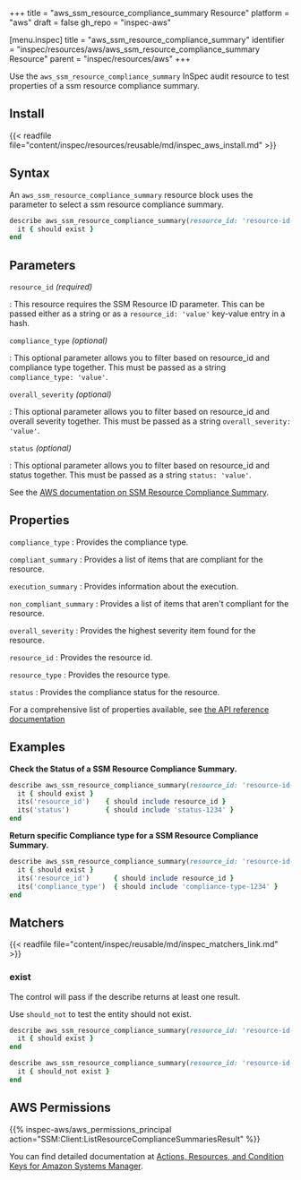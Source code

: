 +++
title = "aws_ssm_resource_compliance_summary Resource"
platform = "aws"
draft = false
gh_repo = "inspec-aws"

[menu.inspec]
title = "aws_ssm_resource_compliance_summary"
identifier = "inspec/resources/aws/aws_ssm_resource_compliance_summary Resource"
parent = "inspec/resources/aws"
+++

Use the `aws_ssm_resource_compliance_summary` InSpec audit resource to test properties of a ssm resource compliance summary.

## Install

{{< readfile file="content/inspec/resources/reusable/md/inspec_aws_install.md" >}}

## Syntax

 An `aws_ssm_resource_compliance_summary` resource block uses the parameter to select a ssm resource compliance summary.

```ruby
describe aws_ssm_resource_compliance_summary(resource_id: 'resource-id-1234') do
  it { should exist }
end
```


## Parameters

`resource_id` _(required)_

: This resource requires the SSM Resource ID parameter.
  This can be passed either as a string or as a `resource_id: 'value'` key-value entry in a hash.

`compliance_type` _(optional)_

: This optional parameter allows you to filter based on resource_id and compliance type together. This must be passed as a string `compliance_type: 'value'`.

`overall_severity` _(optional)_

: This optional parameter allows you to filter based on resource_id and overall severity together. This must be passed as a string `overall_severity: 'value'`.

`status` _(optional)_

: This optional parameter allows you to filter based on resource_id and status together. This must be passed as a string `status: 'value'`.

See the [AWS documentation on SSM Resource Compliance Summary](https://docs.aws.amazon.com/systems-manager/latest/userguide/sysman-compliance-about.html#compliance-view-results).


## Properties

`compliance_type`
: Provides the compliance type.

`compliant_summary`
: Provides a list of items that are compliant for the resource.

`execution_summary`
: Provides information about the execution.

`non_compliant_summary`
: Provides a list of items that aren't compliant for the resource.

`overall_severity`
: Provides the highest severity item found for the resource.

`resource_id`
: Provides the resource id.

`resource_type`
: Provides the resource type.

`status`
: Provides the compliance status for the resource.

For a comprehensive list of properties available, see [the API reference documentation](https://docs.aws.amazon.com/systems-manager/latest/APIReference/API_ResourceComplianceSummaryItem.html)

## Examples

**Check the Status of a SSM Resource Compliance Summary.**

```ruby
describe aws_ssm_resource_compliance_summary(resource_id: 'resource-id-1234', status: 'status-1234') do
  it { should exist }
  its('resource_id')    { should include resource_id }
  its('status')         { should include 'status-1234' }
end
```

**Return specific Compliance type for a SSM Resource Compliance Summary.**

```ruby
describe aws_ssm_resource_compliance_summary(resource_id: 'resource-id-1234', compliance_type: 'compliance-type-1234') do
  it { should exist }
  its('resource_id')      { should include resource_id }
  its('compliance_type')  { should include 'compliance-type-1234' }
end
```

## Matchers

{{< readfile file="content/inspec/reusable/md/inspec_matchers_link.md" >}}

### exist

The control will pass if the describe returns at least one result.

Use `should_not` to test the entity should not exist.

```ruby
describe aws_ssm_resource_compliance_summary(resource_id: 'resource-id-1234') do
  it { should exist }
end
```

```ruby
describe aws_ssm_resource_compliance_summary(resource_id: 'resource-id-6789') do
  it { should_not exist }
end
```

## AWS Permissions

{{% inspec-aws/aws_permissions_principal action="SSM:Client:ListResourceComplianceSummariesResult" %}}

You can find detailed documentation at [Actions, Resources, and Condition Keys for Amazon Systems Manager](https://docs.aws.amazon.com/IAM/latest/UserGuide/list_awssystemsmanager.html).